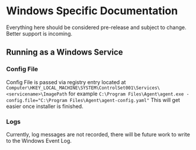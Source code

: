 # Windows Specific Documentation

Everything here should be considered pre-release and subject to change. Better support is incoming.

## Running as a Windows Service

### Config File 

Config File is passed via registry entry located at `Computer\HKEY_LOCAL_MACHINE\SYSTEM\ControlSet001\Services\<servicename>\ImagePath`
for example `C:\Program Files\Agent\agent.exe -config.file="C:\Program Files\Agent\agent-config.yaml"` This
will get easier once installer is finished.

### Logs

Currently, log messages are not recorded, there will be future work to write to the Windows Event Log.



